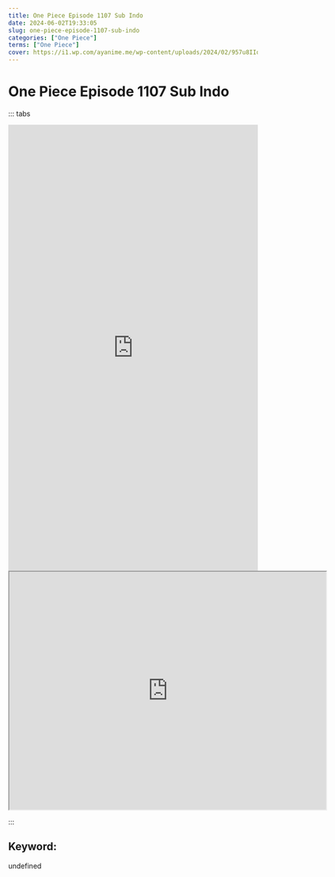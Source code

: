 ```yaml
---
title: One Piece Episode 1107 Sub Indo
date: 2024-06-02T19:33:05
slug: one-piece-episode-1107-sub-indo
categories: ["One Piece"]
terms: ["One Piece"]
cover: https://i1.wp.com/ayanime.me/wp-content/uploads/2024/02/957u8IIqwPTgtubSIaBI4bPtGzn.jpg
---
```


# One Piece Episode 1107 Sub Indo

::: tabs

<iframe src="https://play.ayanime.me/include/fluidplayer/fluidplayer.php?VideoSrc1=https%3A%2F%2Fdrive.google.com%2Ffile%2Fd%2F1nVWfEYypeINGsEzj4_hNPDfJJywlNBl2%2Fpreview&VideoType1=video%2Fmp4&VideoQuality1=480p&VideoSrc2=https%3A%2F%2Fdrive.google.com%2Ffile%2Fd%2F1zF9nqSLtoB-ryDME63lFwUcK9DzlAHrs%2Fpreview&VideoType2=video%2Fmp4&VideoQuality2=720p&VideoSrc3=https%3A%2F%2Fdrive.google.com%2Ffile%2Fd%2F1rSt1E0Y4SBDbtyHilZXFVVF6w9BR2jzr%2Fpreview&VideoType3=video%2Fmp4&VideoQuality3=1080p&VideoSrc4=&VideoType4=&VideoQuality4=&VideoPoster=&VideoTrack1=&kind1=&srclang1=&label1=&default1=&VideoTrack2=&kind2=&srclang2=&label2=&default2=&player=fluid+player&server=Drive+API&api=&width=100%25&height=900px" frameborder="0" width="100%" height="900px" allowfullscreen="allowfullscreen" scrolling="no"></iframe>
<iframe src="https://drive.google.com/file/d/1rSt1E0Y4SBDbtyHilZXFVVF6w9BR2jzr/preview" width="640" height="480" allow="accelerometer; autoplay; encrypted-media; gyroscope; fullscreen; picture-in-picture" scrolling="no" seamless="" sandbox="allow-same-origin allow-scripts"></iframe>

:::

## Keyword:
undefined
